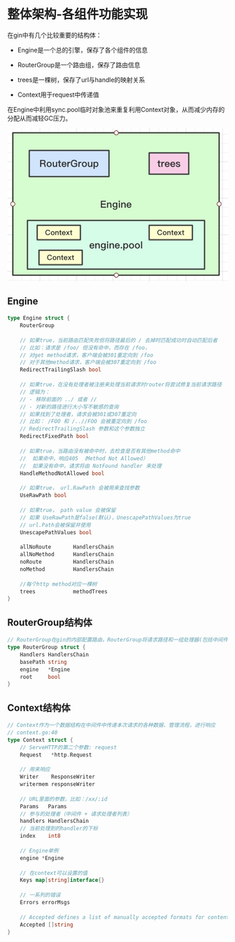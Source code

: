 # 整体架构-各组件功能实现

在gin中有几个比较重要的结构体：

- Engine是一个总的引擎，保存了各个组件的信息

- RouterGroup是一个路由组，保存了路由信息

- trees是一棵树，保存了url与handle的映射关系

- Context用于request中传递值

在Engine中利用sync.pool临时对象池来重复利用Context对象，从而减少内存的分配从而减轻GC压力。

![](../assets/03a1cf5434c15154c97868b9d07a4645_1.jpg)

## Engine

```go
type Engine struct {
    RouterGroup

    // 如果true，当前路由匹配失败但将路径最后的 / 去掉时匹配成功时自动匹配后者
    // 比如：请求是 /foo/ 但没有命中，而存在 /foo，
    // 对get method请求，客户端会被301重定向到 /foo
    // 对于其他method请求，客户端会被307重定向到 /foo
    RedirectTrailingSlash bool

    // 如果true，在没有处理者被注册来处理当前请求时router将尝试修复当前请求路径
    // 逻辑为：
    // - 移除前面的 ../ 或者 //
    // - 对新的路径进行大小写不敏感的查询
    // 如果找到了处理者，请求会被301或307重定向
    // 比如： /FOO 和 /..//FOO 会被重定向到 /foo
    // RedirectTrailingSlash 参数和这个参数独立
    RedirectFixedPath bool

    // 如果true，当路由没有被命中时，去检查是否有其他method命中
    //  如果命中，响应405 （Method Not Allowed）
    //  如果没有命中，请求将由 NotFound handler 来处理
    HandleMethodNotAllowed bool

    // 如果true， url.RawPath 会被用来查找参数
    UseRawPath bool

    // 如果true， path value 会被保留
    // 如果 UseRawPath是false(默认)，UnescapePathValues为true
    // url.Path会被保留并使用
    UnescapePathValues bool

    allNoRoute       HandlersChain
    allNoMethod      HandlersChain
    noRoute          HandlersChain
    noMethod         HandlersChain

    //每个http method对应一棵树
    trees            methodTrees
}
```
## RouterGroup结构体

```go
// RouterGroup在gin的内部配置路由，RouterGroup将请求路径和一组处理器(包括中间件和请求处理器)关联.
type RouterGroup struct {
	Handlers HandlersChain
	basePath string
	engine   *Engine
	root     bool
}
```

## Context结构体

```go
// Context作为一个数据结构在中间件中传递本次请求的各种数据、管理流程，进行响应
// context.go:40
type Context struct {
    // ServeHTTP的第二个参数: request
    Request   *http.Request

    // 用来响应 
    Writer    ResponseWriter
    writermem responseWriter

    // URL里面的参数，比如：/xx/:id  
    Params   Params
    // 参与的处理者（中间件 + 请求处理者列表）
    handlers HandlersChain
    // 当前处理到的handler的下标
    index    int8

    // Engine单例
    engine *Engine

    // 在context可以设置的值
    Keys map[string]interface{}

    // 一系列的错误
    Errors errorMsgs

    // Accepted defines a list of manually accepted formats for content negotiation.
    Accepted []string
}
```

